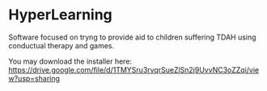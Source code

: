 # HyperLearning
Software focused on tryng to provide aid to children suffering TDAH using conductual therapy and games.

You may download the installer here: https://drive.google.com/file/d/1TMYSru3rvqrSueZlSn2j9UvvNC3oZZqi/view?usp=sharing

